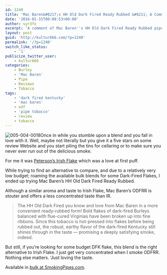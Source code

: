 ```yaml
---
id: 1240
title: 'Mac Baren&#8217;s HH Old Dark Fired Ready Rubbed &#8211; A Comment'
date: '2016-01-15T00:08:53+00:00'
author: syr3fx
excerpt: 'A comment of Mac Baren''s HH Old Dark Fired Ready Rubbed pipe tobacco blend.'
layout: post
guid: 'http://kultur666.com/?p=1240'
permalink: '/?p=1240'
switch_like_status:
    - '1'
publicize_twitter_user:
    - kultur666
categories:
    - Burley
    - 'Mac Baren'
    - Pipe
    - Reviews
    - Tobacco
tags:
    - 'dark fired kentucky'
    - 'mac baren'
    - odf
    - 'pipe tobacco'
    - review
    - tobacco
---
```


![005-004-0018](http://localhost:8080/wp-content/uploads/2016/01/005-004-0018.jpg)Once in while you stumble upon a blend and you fall in love with it. Well, maybe not literally but you give it a five stars on some review Website and you start piling the tins for cellaring or to make sure you never ever run out of the delicious smoke.

For me it was [Peterson’s Irish Flake](http://www.smokingpipes.com/tobacco/by-maker/peterson/moreinfo.cfm?product_id=23134) which was a love at first puff.

While trying to find an alternative to compare, and due to a relatively very low budget; roaming the available bulk blends for some Dark-Fired Flakes, I ended up trying Mac Baren’s HH Old Dark Fired Ready Rubbed.

Although a similar aroma and taste to Irish Flake, Mac Baren’s ODFRR is stouter and offers a less concentrated taste than IR.

> The HH Old Dark Fired you know and love from Mac Baren in a more convenient ready-rubbed form! Bold flakes of dark-fired Burleys balanced with flue-cured Virginias have been broken up into fine ribbons. Since this tobacco is hot-pressed into flakes before being rubbed out, the robust, earthy flavor of the dark-fired Kentucky still shines through in the taste — promising a deeply satisfying smoke, indeed.

But still, if you’re looking for some budget DFK flake, this blend is the right alternative to Irish Flake. I just get very concentrated when I smoke ODFRR. Nothing else matters. ‘Just loving the taste.

Available in [bulk at SmokingPipes.com](http://www.smokingpipes.com/tobacco/by-maker/mac-baren/bulk/moreinfo.cfm?product_id=124131).